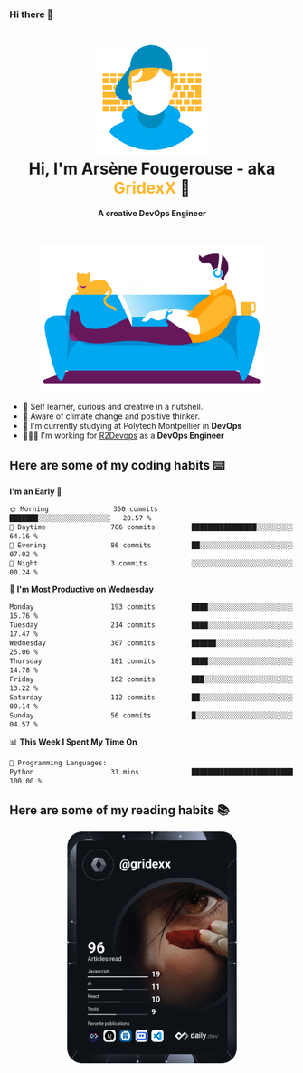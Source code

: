 ### Hi there 👋

<!--
**GridexX/gridexx** is a ✨ _special_ ✨ repository because its `README.md` (this file) appears on your GitHub profile.

Here are some ideas to get you started:

- 🔭 I’m currently working on ...
- 🌱 I’m currently learning ...
- 👯 I’m looking to collaborate on ...
- 🤔 I’m looking for help with ...
- 💬 Ask me about ...
- 📫 How to reach me: ...
- 😄 Pronouns: ...
- ⚡ Fun fact: ...
-->


<!-- Header -->
<h1 align="center">
  <img src="./images/user_profile.png" width="200">
  <br>
  Hi, I'm Arsène Fougerouse - aka <span style="color:#ffb72e">GridexX</span> 👋
</h1>


<p align="center">
  <b>A creative DevOps Engineer </b>
</p>
<br/>
<p align="center">
  <img src="./images/man_couch.png" width="400">
</p>

- 🎨 Self learner, curious and creative in a nutshell. 
- 🌱 Aware of climate change and positive thinker.
- 📕 I'm currently studying at Polytech Montpellier in **DevOps**
- 👨🏻‍💻 I'm working for [R2Devops](https://r2devops.io) as a **DevOps Engineer**


## Here are some of my coding habits ⌨️

<!-- Add a section about tech and Ops stack
  Like this one : https://github.com/Xanthus58#-tech-stack
-->
<!--START_SECTION:waka-->
**I'm an Early 🐤** 

```text
🌞 Morning                350 commits         ███████░░░░░░░░░░░░░░░░░░   28.57 % 
🌆 Daytime                786 commits         ████████████████░░░░░░░░░   64.16 % 
🌃 Evening                86 commits          ██░░░░░░░░░░░░░░░░░░░░░░░   07.02 % 
🌙 Night                  3 commits           ░░░░░░░░░░░░░░░░░░░░░░░░░   00.24 % 
```
📅 **I'm Most Productive on Wednesday** 

```text
Monday                   193 commits         ████░░░░░░░░░░░░░░░░░░░░░   15.76 % 
Tuesday                  214 commits         ████░░░░░░░░░░░░░░░░░░░░░   17.47 % 
Wednesday                307 commits         ██████░░░░░░░░░░░░░░░░░░░   25.06 % 
Thursday                 181 commits         ████░░░░░░░░░░░░░░░░░░░░░   14.78 % 
Friday                   162 commits         ███░░░░░░░░░░░░░░░░░░░░░░   13.22 % 
Saturday                 112 commits         ██░░░░░░░░░░░░░░░░░░░░░░░   09.14 % 
Sunday                   56 commits          █░░░░░░░░░░░░░░░░░░░░░░░░   04.57 % 
```


📊 **This Week I Spent My Time On** 

```text
💬 Programming Languages: 
Python                   31 mins             █████████████████████████   100.00 % 
```


<!--END_SECTION:waka-->

## Here are some of my reading habits 📚
<div  align="center">
  <img src="./images/devcard.svg" width="300">
</div>
